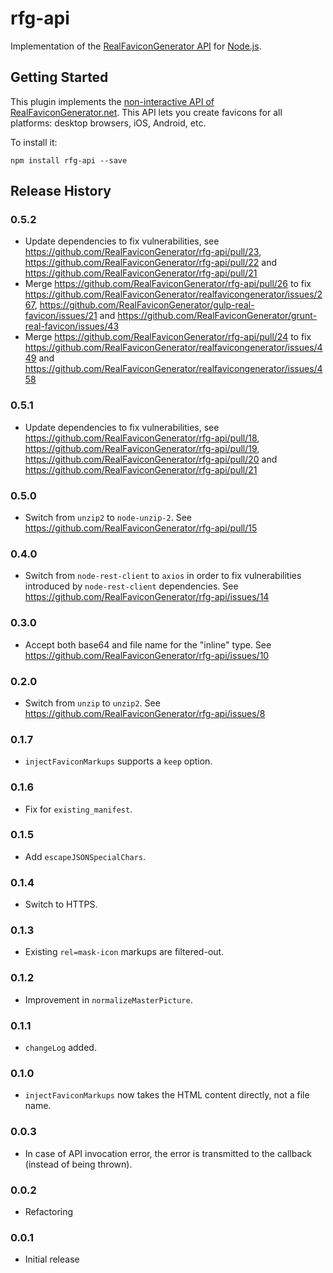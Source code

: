 # rfg-api

Implementation of the [RealFaviconGenerator API](http://realfavicongenerator.net/api)
for [Node.js](https://nodejs.org).

## Getting Started

This plugin implements the
[non-interactive API of RealFaviconGenerator.net](https://realfavicongenerator.net/api/non_interactive_api).
This API lets you create favicons for all platforms: desktop browsers, iOS, Android, etc.

To install it:

```shell
npm install rfg-api --save
```

## Release History

### 0.5.2

- Update dependencies to fix vulnerabilities, see https://github.com/RealFaviconGenerator/rfg-api/pull/23, https://github.com/RealFaviconGenerator/rfg-api/pull/22 and https://github.com/RealFaviconGenerator/rfg-api/pull/21
- Merge https://github.com/RealFaviconGenerator/rfg-api/pull/26 to fix https://github.com/RealFaviconGenerator/realfavicongenerator/issues/267, https://github.com/RealFaviconGenerator/gulp-real-favicon/issues/21 and https://github.com/RealFaviconGenerator/grunt-real-favicon/issues/43
- Merge https://github.com/RealFaviconGenerator/rfg-api/pull/24 to fix https://github.com/RealFaviconGenerator/realfavicongenerator/issues/449 and https://github.com/RealFaviconGenerator/realfavicongenerator/issues/458

### 0.5.1

- Update dependencies to fix vulnerabilities, see https://github.com/RealFaviconGenerator/rfg-api/pull/18, https://github.com/RealFaviconGenerator/rfg-api/pull/19, https://github.com/RealFaviconGenerator/rfg-api/pull/20 and https://github.com/RealFaviconGenerator/rfg-api/pull/21

### 0.5.0

- Switch from `unzip2` to `node-unzip-2`. See https://github.com/RealFaviconGenerator/rfg-api/pull/15

### 0.4.0

- Switch from `node-rest-client` to `axios` in order to fix vulnerabilities introduced by `node-rest-client` dependencies. See https://github.com/RealFaviconGenerator/rfg-api/issues/14

### 0.3.0

- Accept both base64 and file name for the "inline" type. See https://github.com/RealFaviconGenerator/rfg-api/issues/10

### 0.2.0

- Switch from `unzip` to `unzip2`. See https://github.com/RealFaviconGenerator/rfg-api/issues/8

### 0.1.7

- `injectFaviconMarkups` supports a `keep` option.

### 0.1.6

- Fix for `existing_manifest`.

### 0.1.5

- Add `escapeJSONSpecialChars`.

### 0.1.4

- Switch to HTTPS.

### 0.1.3

- Existing `rel=mask-icon` markups are filtered-out.

### 0.1.2

- Improvement in `normalizeMasterPicture`.

### 0.1.1

- `changeLog` added.

### 0.1.0

- `injectFaviconMarkups` now takes the HTML content directly, not a file name.

### 0.0.3

- In case of API invocation error, the error is transmitted to the callback
(instead of being thrown).

### 0.0.2

- Refactoring

### 0.0.1

- Initial release
